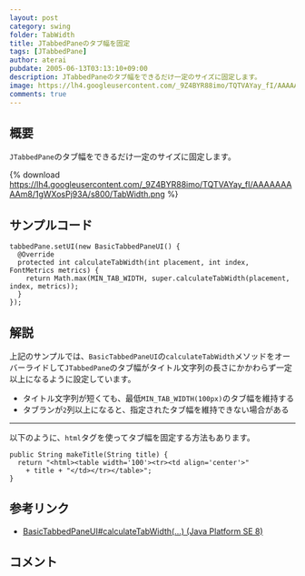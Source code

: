 ```yaml
---
layout: post
category: swing
folder: TabWidth
title: JTabbedPaneのタブ幅を固定
tags: [JTabbedPane]
author: aterai
pubdate: 2005-06-13T03:13:10+09:00
description: JTabbedPaneのタブ幅をできるだけ一定のサイズに固定します。
image: https://lh4.googleusercontent.com/_9Z4BYR88imo/TQTVAYay_fI/AAAAAAAAAm8/1gWXosPj93A/s800/TabWidth.png
comments: true
---
```

## 概要
`JTabbedPane`のタブ幅をできるだけ一定のサイズに固定します。

{% download https://lh4.googleusercontent.com/_9Z4BYR88imo/TQTVAYay_fI/AAAAAAAAAm8/1gWXosPj93A/s800/TabWidth.png %}

## サンプルコード
<pre class="prettyprint"><code>tabbedPane.setUI(new BasicTabbedPaneUI() {
  @Override
  protected int calculateTabWidth(int placement, int index, FontMetrics metrics) {
    return Math.max(MIN_TAB_WIDTH, super.calculateTabWidth(placement, index, metrics));
  }
});
</code></pre>

## 解説
上記のサンプルでは、`BasicTabbedPaneUI`の`calculateTabWidth`メソッドをオーバーライドして`JTabbedPane`のタブ幅がタイトル文字列の長さにかかわらず一定以上になるように設定しています。

- タイトル文字列が短くても、最低`MIN_TAB_WIDTH(100px)`のタブ幅を維持する
- タブランが`2`列以上になると、指定されたタブ幅を維持できない場合がある

<!-- dummy comment line for breaking list -->

- - - -
以下のように、`html`タグを使ってタブ幅を固定する方法もあります。

<pre class="prettyprint"><code>public String makeTitle(String title) {
  return "&lt;html&gt;&lt;table width='100'&gt;&lt;tr&gt;&lt;td align='center'&gt;"
    + title + "&lt;/td&gt;&lt;/tr&gt;&lt;/table&gt;";
}
</code></pre>

## 参考リンク
- [BasicTabbedPaneUI#calculateTabWidth(...) (Java Platform SE 8)](https://docs.oracle.com/javase/jp/8/docs/api/javax/swing/plaf/basic/BasicTabbedPaneUI.html#calculateTabWidth-int-int-java.awt.FontMetrics-)

<!-- dummy comment line for breaking list -->

## コメント
